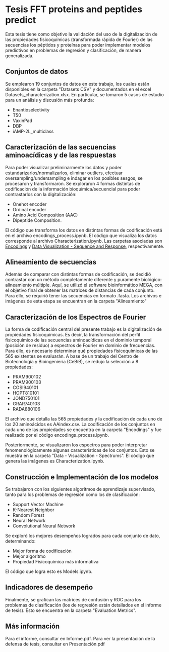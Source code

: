 # Tesis FFT proteins and peptides predict

Esta tesis tiene como objetivo la validación del uso de la digitalización de las propiedades fisicoquímicas (transformada rápida de Fourier) de las secuencias los péptidos y proteínas para poder implementar modelos predictivos en problemas de regresión y clasificación, de manera generalizada.

## Conjuntos de datos

Se emplearon 19 conjuntos de datos en este trabajo, los cuales están disponibles en la carpeta "Datasets CSV" y documentados en el excel Datasets_characterization.xlsx. En particular, se tomaron 5 casos de estudio para un análisis y discusión más profunda:
* Enantioselectivity
* T50
* VaxinPad
* DBP
* iAMP-2L_multiclass

## Caracterización de las secuencias aminoacídicas y de las respuestas

Para poder visualizar preliminarmente los datos y poder estandarizarlos/normalizarlos, eliminar outliers, efectuar oversampling/undersampling e indagar en los posibles sesgos, se procesaron y transformaron. Se exploraron 4 formas distintas de codificación de la información bioquímica/secuencial para poder contrastarlos con la digitalización:
* Onehot encoder
* Ordinal encoder
* Amino Acid Composition (AAC)
* Dipeptide Composition.

El código que transforma los datos en distintas formas de codificación está en el archivo encodings_process.ipynb. El código que visualiza los datos corresponde al archivo Characterization.ipynb. Las carpetas asociadas son [Encodings](https://github.com/kVergaraVal/FFT-proteins_and_peptides-predict-Thesis/tree/main/Encodings) y [Data Visualization - Sequence and Response](https://github.com/kVergaraVal/FFT-proteins_and_peptides-predict-Thesis/tree/main/Data%20Visualization%20-%20Sequence%20and%20Response), respectivamente.

## Alineamiento de secuencias

Además de comparar con distintas formas de codificación, se decidió contrastar con un método completamente diferente y puramente biológico: alineamiento múltiple. Aquí, se utilizó el software bioinformático MEGA, con el objetivo final de obtener las matrices de distancias de cada conjunto. Para ello, se requirió tener las secuencias en formato .fasta. Los archivos e imágenes de esta etapa se encuentran en la carpeta "Alineamiento"

## Caracterización de los Espectros de Fourier

La forma de codificación central del presente trabajo es la digitalización de propiedades fisicoquímicas. Es decir, la transformación del perfil fisicoquímico de las secuencias aminoacídicas en el dominio temporal (posición de residuo) a espectros de Fourier en dominio de frecuencias. Para ello, es necesario determinar qué propiedades fisicoquímicas de las 565 existentes se evaluarán. A base de un trabajo del Centro de Biotecnología y Bioingeniería (CeBiB), se redujo la selección a 8 propiedades:
* PRAM900102
* PRAM900103
* COSI940101
* HOPT810101
* JOND750101
* GRAR740103
* RADA880106

El archivo que detalla las 565 propiedades y la codificación de cada uno de los 20 aminoácidos es AAindex.csv. La codificación de los conjuntos en cada uno de las propiedades se encuentra en la carpeta "Encodings" y fue realizado por el código encodings_process.ipynb.

Posteriormente, se visualizaron los espectros para poder interpretar fenomenológicamente algunas características de los conjuntos. Esto se muestra en la carpeta "Data - Visualization - Spectrums". El código que genera las imágenes es Characterization.ipynb.

## Construcción e Implementación de los modelos

Se trabajaron con los siguientes algoritmos de aprendizaje supervisado, tanto para los problemas de regresión como los de clasificación:
* Support Vector Machine
* K-Nearest Neighbor
* Random Forest
* Neural Network
* Convolutional Neural Network

Se exploró los mejores desempeños logrados para cada conjunto de dato, determinando:
* Mejor forma de codificación
* Mejor algoritmo
* Propiedad Fisicoquímica más informativa

El código que logra esto es Models.ipynb.

## Indicadores de desempeño

Finalmente, se grafican las matrices de confusión y ROC para los problemas de clasificación (los de regresión están detallados en el informe de tesis). Esto se encuentra en la carpeta "Evaluation Metrics".

## Más información

Para el informe, consultar en Informe.pdf.
Para ver la presentación de la defensa de tesis, consultar en Presentación.pdf
